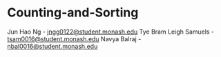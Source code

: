 # Counting-and-Sorting

Jun Hao Ng - jngg0122@student.monash.edu
Tye Bram Leigh Samuels - tsam0016@student.monash.edu
Navya Balraj - nbal0016@student.monash.edu
